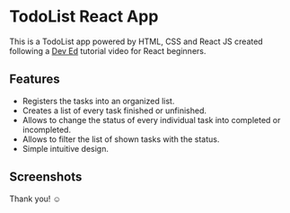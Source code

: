 # TodoList React App
This is a TodoList app powered by HTML, CSS and React JS created following a [Dev Ed](https://www.youtube.com/c/DevEd) tutorial video for React beginners.

## Features
- Registers the tasks into an organized list.
- Creates a list of every task finished or unfinished.
- Allows to change the status of every individual task into completed or incompleted.
- Allows to filter the list of shown tasks with the status.
- Simple intuitive design.

## Screenshots


Thank you! :relaxed:
